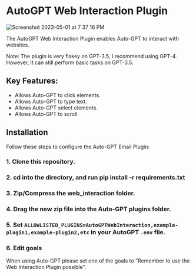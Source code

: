 # AutoGPT Web Interaction Plugin

![Screenshot 2023-05-01 at 7 37 16 PM](https://user-images.githubusercontent.com/107640947/235567612-0fd49909-197c-4ebf-9f7f-8edf1bf4d7d0.png)

The AutoGPT Web Interaction Plugin enables Auto-GPT to interact with websites.

Note: The plugin is very flakey on GPT-3.5, I recommend using GPT-4. However, it can still perform basic tasks on GPT-3.5.

## Key Features:
- Allows Auto-GPT to click elements.
- Allows Auto-GPT to type text.
- Allows Auto-GPT select elements.
- Allows Auto-GPT to scroll

## Installation

Follow these steps to configure the Auto-GPT Email Plugin:

### 1. Clone this repository.

### 2. cd into the directory, and run pip install -r requirements.txt

### 3. Zip/Compress the web_interaction folder.

### 4. Drag the new zip file into the Auto-GPT plugins folder.

### 5. Set `ALLOWLISTED_PLUGINS=AutoGPTWebInteraction,example-plugin1,example-plugin2,etc` in your AutoGPT `.env` file.

### 6. Edit goals
When using Auto-GPT please set one of the goals to "Remember to use the Web Interaction Plugin possible".
